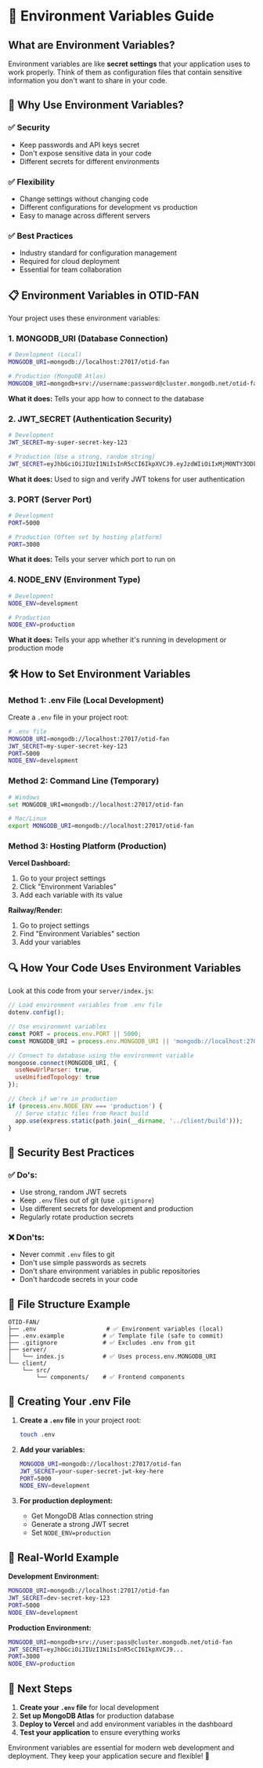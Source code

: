 # 🔧 Environment Variables Guide

## What are Environment Variables?

Environment variables are like **secret settings** that your application uses to work properly. Think of them as configuration files that contain sensitive information you don't want to share in your code.

## 🎯 Why Use Environment Variables?

### ✅ **Security**
- Keep passwords and API keys secret
- Don't expose sensitive data in your code
- Different secrets for different environments

### ✅ **Flexibility**
- Change settings without changing code
- Different configurations for development vs production
- Easy to manage across different servers

### ✅ **Best Practices**
- Industry standard for configuration management
- Required for cloud deployment
- Essential for team collaboration

## 📋 Environment Variables in OTID-FAN

Your project uses these environment variables:

### 1. **MONGODB_URI** (Database Connection)
```bash
# Development (Local)
MONGODB_URI=mongodb://localhost:27017/otid-fan

# Production (MongoDB Atlas)
MONGODB_URI=mongodb+srv://username:password@cluster.mongodb.net/otid-fan?retryWrites=true&w=majority
```

**What it does:** Tells your app how to connect to the database

### 2. **JWT_SECRET** (Authentication Security)
```bash
# Development
JWT_SECRET=my-super-secret-key-123

# Production (Use a strong, random string)
JWT_SECRET=eyJhbGciOiJIUzI1NiIsInR5cCI6IkpXVCJ9.eyJzdWIiOiIxMjM0NTY3ODkwIiwibmFtZSI6IkpvaG4gRG9lIiwiaWF0IjoxNTE2MjM5MDIyfQ.SflKxwRJSMeKKF2QT4fwpMeJf36POk6yJV_adQssw5c
```

**What it does:** Used to sign and verify JWT tokens for user authentication

### 3. **PORT** (Server Port)
```bash
# Development
PORT=5000

# Production (Often set by hosting platform)
PORT=3000
```

**What it does:** Tells your server which port to run on

### 4. **NODE_ENV** (Environment Type)
```bash
# Development
NODE_ENV=development

# Production
NODE_ENV=production
```

**What it does:** Tells your app whether it's running in development or production mode

## 🛠️ How to Set Environment Variables

### Method 1: .env File (Local Development)

Create a `.env` file in your project root:

```bash
# .env file
MONGODB_URI=mongodb://localhost:27017/otid-fan
JWT_SECRET=my-super-secret-key-123
PORT=5000
NODE_ENV=development
```

### Method 2: Command Line (Temporary)

```bash
# Windows
set MONGODB_URI=mongodb://localhost:27017/otid-fan

# Mac/Linux
export MONGODB_URI=mongodb://localhost:27017/otid-fan
```

### Method 3: Hosting Platform (Production)

**Vercel Dashboard:**
1. Go to your project settings
2. Click "Environment Variables"
3. Add each variable with its value

**Railway/Render:**
1. Go to project settings
2. Find "Environment Variables" section
3. Add your variables

## 🔍 How Your Code Uses Environment Variables

Look at this code from your `server/index.js`:

```javascript
// Load environment variables from .env file
dotenv.config();

// Use environment variables
const PORT = process.env.PORT || 5000;
const MONGODB_URI = process.env.MONGODB_URI || 'mongodb://localhost:27017/otid-fan';

// Connect to database using the environment variable
mongoose.connect(MONGODB_URI, {
  useNewUrlParser: true,
  useUnifiedTopology: true
});

// Check if we're in production
if (process.env.NODE_ENV === 'production') {
  // Serve static files from React build
  app.use(express.static(path.join(__dirname, '../client/build')));
}
```

## 🚨 Security Best Practices

### ✅ **Do's:**
- Use strong, random JWT secrets
- Keep `.env` files out of git (use `.gitignore`)
- Use different secrets for development and production
- Regularly rotate production secrets

### ❌ **Don'ts:**
- Never commit `.env` files to git
- Don't use simple passwords as secrets
- Don't share environment variables in public repositories
- Don't hardcode secrets in your code

## 📁 File Structure Example

```
OTID-FAN/
├── .env                    # ✅ Environment variables (local)
├── .env.example           # ✅ Template file (safe to commit)
├── .gitignore             # ✅ Excludes .env from git
├── server/
│   └── index.js           # ✅ Uses process.env.MONGODB_URI
└── client/
    └── src/
        └── components/    # ✅ Frontend components
```

## 🔧 Creating Your .env File

1. **Create a `.env` file** in your project root:
   ```bash
   touch .env
   ```

2. **Add your variables:**
   ```bash
   MONGODB_URI=mongodb://localhost:27017/otid-fan
   JWT_SECRET=your-super-secret-jwt-key-here
   PORT=5000
   NODE_ENV=development
   ```

3. **For production deployment:**
   - Get MongoDB Atlas connection string
   - Generate a strong JWT secret
   - Set `NODE_ENV=production`

## 🎯 Real-World Example

**Development Environment:**
```bash
MONGODB_URI=mongodb://localhost:27017/otid-fan
JWT_SECRET=dev-secret-key-123
PORT=5000
NODE_ENV=development
```

**Production Environment:**
```bash
MONGODB_URI=mongodb+srv://user:pass@cluster.mongodb.net/otid-fan
JWT_SECRET=eyJhbGciOiJIUzI1NiIsInR5cCI6IkpXVCJ9...
PORT=3000
NODE_ENV=production
```

## 🚀 Next Steps

1. **Create your `.env` file** for local development
2. **Set up MongoDB Atlas** for production database
3. **Deploy to Vercel** and add environment variables in the dashboard
4. **Test your application** to ensure everything works

Environment variables are essential for modern web development and deployment. They keep your application secure and flexible! 🔐 